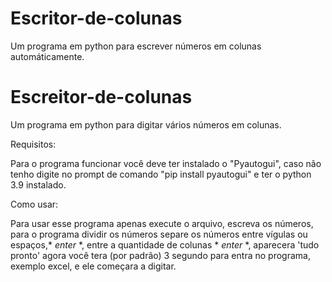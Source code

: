 # Escritor-de-colunas
Um programa em python para escrever números em colunas automáticamente.

# Escreitor-de-colunas
Um programa em python para digitar vários números em colunas.

Requisitos:

Para o programa funcionar você deve ter instalado o "Pyautogui", caso não tenho digite no prompt de comando "pip install pyautogui" e ter o python 3.9 instalado. 

Como usar:

Para usar esse programa apenas execute o arquivo, escreva os números, para o programa dividir os números separe os números entre vígulas ou espaços,* *enter* *, entre a quantidade de colunas * *enter* *, aparecera 'tudo pronto' agora você tera (por padrão) 3 segundo para entra no programa, exemplo excel, e ele começara a digitar.
